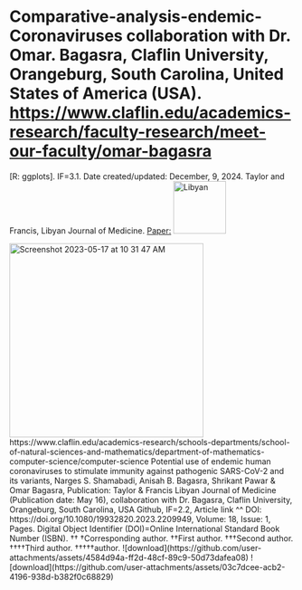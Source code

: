 # Comparative-analysis-endemic-Coronaviruses collaboration with Dr. Omar. Bagasra, Claflin University, Orangeburg, South Carolina, United States of America (USA).  https://www.claflin.edu/academics-research/faculty-research/meet-our-faculty/omar-bagasra
[R: ggplots]. IF=3.1. Date created/updated: December, 9, 2024.
Taylor and Francis, Libyan Journal of Medicine. [Paper:](https://www.tandfonline.com/doi/full/10.1080/19932820.2023.2209949)
<img width="93" alt="Libyan" src="https://github.com/spawar2/Comparative-analysis-endemic-Coronaviruses/assets/25118302/5c21a715-4711-4ff6-9f62-1da86e5d7ac7">

<img width="343" alt="Screenshot 2023-05-17 at 10 31 47 AM" src="https://github.com/spawar2/Comparative-analysis-endemic-Coronaviruses/assets/25118302/cf8ae732-ed03-4eb3-810d-ed6efd2fee58">
https://www.claflin.edu/academics-research/schools-departments/school-of-natural-sciences-and-mathematics/department-of-mathematics-computer-science/computer-science
Potential use of endemic human coronaviruses to stimulate immunity against pathogenic SARS-CoV-2 and its variants, Narges S. Shamabadi, Anisah B. Bagasra, Shrikant Pawar & Omar Bagasra, Publication: Taylor & Francis Libyan Journal of Medicine (Publication date: May 16), collaboration with Dr. Bagasra, Claflin University, Orangeburg, South Carolina, USA Github, IF=2.2, Article link ^^ DOI: https://doi.org/10.1080/19932820.2023.2209949, Volume: 18, Issue: 1, Pages. Digital Object Identifier (DOI)=Online International Standard Book Number (ISBN).
††
†Corresponding author. ††First author. †††Second author. ††††Third author. †††††author.
![download](https://github.com/user-attachments/assets/4584d94a-ff2d-48cf-89c9-50d73dafea08)
![download](https://github.com/user-attachments/assets/03c7dcee-acb2-4196-938d-b382f0c68829)

